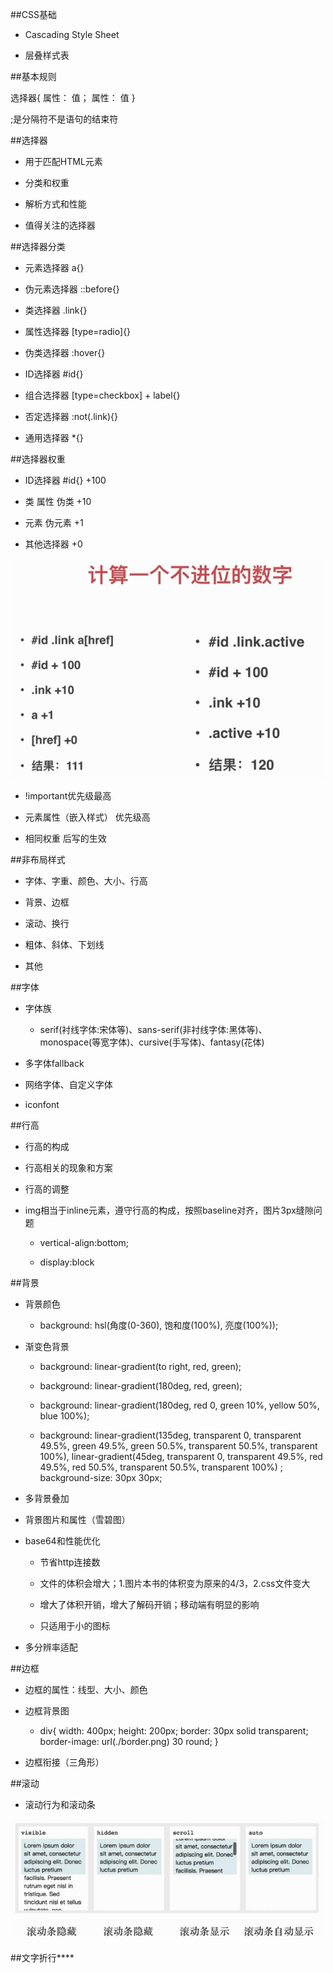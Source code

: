 ##CSS基础

- Cascading Style Sheet

- 层叠样式表




##基本规则

选择器{
    属性： 值；
    属性： 值
}

;是分隔符不是语句的结束符




##选择器

- 用于匹配HTML元素

- 分类和权重

- 解析方式和性能

- 值得关注的选择器




##选择器分类

- 元素选择器 a{}

- 伪元素选择器 ::before{}

- 类选择器 .link{}

- 属性选择器 [type=radio]{}

- 伪类选择器 :hover{}

- ID选择器 #id{}

- 组合选择器 [type=checkbox] + label{}

- 否定选择器 :not(.link){}

- 通用选择器 *{}





##选择器权重

- ID选择器 #id{}    +100

- 类 属性 伪类    +10

- 元素 伪元素    +1

- 其他选择器    +0

![](/assets/360截图20180113205017512.jpg)

- !important优先级最高

- 元素属性（嵌入样式） 优先级高

- 相同权重 后写的生效




##非布局样式

- 字体、字重、颜色、大小、行高

- 背景、边框

- 滚动、换行

- 粗体、斜体、下划线

- 其他


##字体

- 字体族

    - serif(衬线字体:宋体等)、sans-serif(非衬线字体:黑体等)、monospace(等宽字体)、cursive(手写体)、fantasy(花体)
    
- 多字体fallback

- 网络字体、自定义字体

- iconfont


##行高

- 行高的构成

- 行高相关的现象和方案

- 行高的调整

- img相当于inline元素，遵守行高的构成，按照baseline对齐，图片3px缝隙问题

    - vertical-align:bottom;

    - display:block


##背景

- 背景颜色

    - background: hsl(角度(0-360), 饱和度(100%), 亮度(100%));

- 渐变色背景

    - background: linear-gradient(to right, red, green);
    
    - background: linear-gradient(180deg, red, green);

    - background: linear-gradient(180deg, red 0, green 10%, yellow 50%, blue 100%);
    
    - background: linear-gradient(135deg, transparent 0, transparent 49.5%, green 49.5%, green 50.5%, transparent 50.5%, transparent 100%),
    		linear-gradient(45deg, transparent 0, transparent 49.5%, red 49.5%, red 50.5%, transparent 50.5%, transparent 100%) ;
    		background-size: 30px 30px;



- 多背景叠加

- 背景图片和属性（雪碧图）

- base64和性能优化

    - 节省http连接数

    - 文件的体积会增大；1.图片本书的体积变为原来的4/3，2.css文件变大
    
    - 增大了体积开销，增大了解码开销；移动端有明显的影响
    
    - 只适用于小的图标

- 多分辨率适配





##边框

- 边框的属性：线型、大小、颜色

- 边框背景图

    - div{
        width: 400px;
        height: 200px;
        border: 30px solid transparent;
        border-image: url(./border.png) 30 round;
      }

- 边框衔接（三角形）





##滚动

- 滚动行为和滚动条

![](/assets/360截图20180114114951481.jpg)





##文字折行****



















































